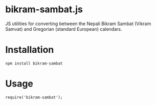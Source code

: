 bikram-sambat.js
================

JS utilities for converting between the Nepali Bikram Sambat (Vikram Samvat) and Gregorian (standard European) calendars.

# Installation

```
npm install bikram-sambat
```

# Usage

```
require('bikram-sambat');
```
